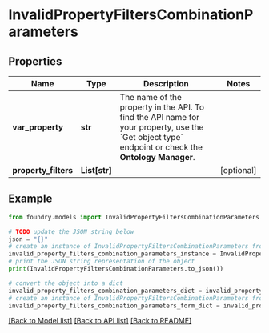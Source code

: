 # InvalidPropertyFiltersCombinationParameters

## Properties

Name | Type | Description | Notes
------------ | ------------- | ------------- | -------------
**var_property** | **str** | The name of the property in the API. To find the API name for your property, use the \`Get object type\` endpoint or check the **Ontology Manager**.  |
**property_filters** | **List\[str\]** |  | \[optional\]

## Example

```python
from foundry.models import InvalidPropertyFiltersCombinationParameters

# TODO update the JSON string below
json = "{}"
# create an instance of InvalidPropertyFiltersCombinationParameters from a JSON string
invalid_property_filters_combination_parameters_instance = InvalidPropertyFiltersCombinationParameters.from_json(json)
# print the JSON string representation of the object
print(InvalidPropertyFiltersCombinationParameters.to_json())

# convert the object into a dict
invalid_property_filters_combination_parameters_dict = invalid_property_filters_combination_parameters_instance.to_dict()
# create an instance of InvalidPropertyFiltersCombinationParameters from a dict
invalid_property_filters_combination_parameters_form_dict = invalid_property_filters_combination_parameters.from_dict(invalid_property_filters_combination_parameters_dict)
```

[\[Back to Model list\]](../README.md#documentation-for-models) [\[Back to API list\]](../README.md#documentation-for-api-endpoints) [\[Back to README\]](../README.md)
